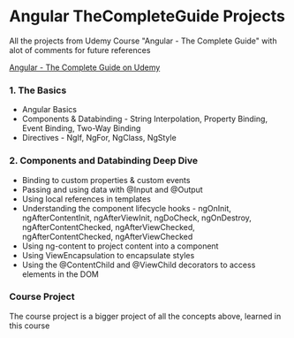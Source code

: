 # Angular TheCompleteGuide Projects

All the projects from Udemy Course "Angular - The Complete Guide" with alot of comments for future references

[Angular - The Complete Guide on Udemy](https://www.udemy.com/course/the-complete-guide-to-angular-2/)

### 1. The Basics

* Angular Basics
* Components & Databinding - String Interpolation, Property Binding, Event Binding, Two-Way Binding
* Directives - NgIf, NgFor, NgClass, NgStyle

### 2. Components and Databinding Deep Dive

* Binding to custom properties & custom events
* Passing and using data with @Input and @Output
* Using local references in templates
* Understanding the component lifecycle hooks - ngOnInit, ngAfterContentInit, ngAfterViewInit, ngDoCheck, ngOnDestroy, ngAfterContentChecked, ngAfterViewChecked, ngAfterContentChecked, ngAfterViewChecked
* Using ng-content to project content into a component
* Using ViewEncapsulation to encapsulate styles
* Using the @ContentChild and @ViewChild decorators to access elements in the DOM



### Course Project 

The course project is a bigger project of all the concepts above, learned in this course